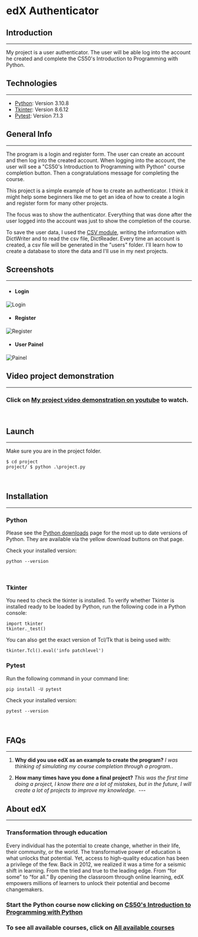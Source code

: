 # **edX Authenticator**


## **Introduction**
***
My project is a user authenticator. The user will be able log into the account he created and complete the CS50's Introduction to Programming with Python.


## **Technologies**
***
* [Python](https://www.python.org/): Version 3.10.8
* [Tkinter](https://tkdocs.com/): Version 8.6.12
* [Pytest](https://pytest.org/): Version 7.1.3


## **General Info**
***
The program is a login and register form. The user can create an account and then log into the created account. When logging into the account, the user will see a "CS50's Introduction to Programming with Python" course completion button. Then a congratulations message for completing the course.

This project is a simple example of how to create an authenticator. I think it might help some beginners like me to get an idea of how to create a login and register form for many other projects.

The focus was to show the authenticator. Everything that was done after the user logged into the account was just to show the completion of the course.

To save the user data, I used the [CSV module](https://docs.python.org/3/library/csv.html), writing the information with DictWriter and to read the csv file, DictReader. Every time an account is created, a csv file will be generated in the "users" folder. I'll learn how to create a database to store the data and I'll use in my next projects.


## **Screenshots**
***
* #### Login
![Login](screenshots/login_final.png)

* #### Register
![Register](screenshots/register_final.png)

* #### User Painel
![Painel](screenshots/painel_final.png)


## **Video project demonstration**
***

### Click on [My project video demonstration on youtube](https://youtu.be/NYI09DLSaJo) to watch.
 

## **Launch**
***
Make sure you are in the project folder.
```
$ cd project
project/ $ python .\project.py
```
 
 
## **Installation**
***
### **Python**
Please see the [Python downloads](https://www.python.org/downloads/) page for the most up to date versions of Python. They are available via the yellow download buttons on that page.

Check your installed version:
```
python --version
```
 
### **Tkinter**
You need to check the tkinter is installed. To verify whether Tkinter is installed ready to be loaded by Python, run the following code in a Python console:
```
import tkinter
tkinter._test()
```
You can also get the exact version of Tcl/Tk that is being used with:
```
tkinter.Tcl().eval('info patchlevel')
```

### **Pytest**
Run the following command in your command line:
```
pip install -U pytest
```
Check your installed version:
```
pytest --version
```
 
 
## **FAQs**
***
1. **Why did you use edX as an example to create the program?**
_I was thinking of simulating my course completion through a program._. 

2. **How many times have you done a final project?** 
_This was the first time doing a project, I know there are a lot of mistakes, but in the future, I will create a lot of projects to improve my knowledge._
 ---

## **About edX**
***
### **Transformation through education**

Every individual has the potential to create change, whether in their life, their community, or the world. The transformative power of education is what unlocks that potential. Yet, access to high-quality education has been a privilege of the few. Back in 2012, we realized it was a time for a seismic shift in learning. From the tried and true to the leading edge. From “for some” to “for all.” By opening the classroom through online learning, edX empowers millions of learners to unlock their potential and become changemakers.

### **Start the Python course now clicking on [CS50's Introduction to Programming with Python](https://www.edx.org/course/cs50s-introduction-to-programming-with-python)**
### **To see all available courses, click on [All available courses](https://www.edx.org/search?tab=course)**
